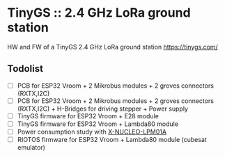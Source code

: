 # TinyGS :: 2.4 GHz LoRa ground station
HW and FW of a TinyGS 2.4 GHz LoRa ground station https://tinygs.com/


## Todolist
* [ ] PCB for ESP32 Vroom + 2 Mikrobus modules + 2 groves connectors (RXTX,I2C)
* [ ] PCB for ESP32 Vroom + 2 Mikrobus modules + 2 groves connectors (RXTX,I2C) + H-Bridges for driving stepper + Power supply
* [ ] TinyGS firmware for ESP32 Vroom + E28 module
* [ ] TinyGS firmware for ESP32 Vroom + Lambda80 module
* [ ] Power consumption study with [X-NUCLEO-LPM01A](https://www.st.com/en/evaluation-tools/x-nucleo-lpm01a.html)
* [ ] RIOTOS firmware for ESP32 Vroom + Lambda80 module (cubesat emulator)
